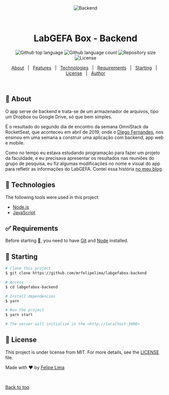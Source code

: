 <div align="center" id="top"> 
  <img src="./.github/app.gif" alt="Backend" />

&#xa0;

  <!-- <a href="https://backend.netlify.app">Demo</a> -->
</div>

<h1 align="center">LabGEFA Box - Backend</h1>

<p align="center">
  <img alt="Github top language" src="https://img.shields.io/github/languages/top/mrfelipelima/labgefabox-backend?color=56BEB8">

  <img alt="Github language count" src="https://img.shields.io/github/languages/count/mrfelipelima/labgefabox-backend?color=56BEB8">

  <img alt="Repository size" src="https://img.shields.io/github/repo-size/mrfelipelima/labgefabox-backend?color=56BEB8">

  <img alt="License" src="https://img.shields.io/github/license/mrfelipelima/labgefabox-backend?color=56BEB8">

  <!-- <img alt="Github issues" src="https://img.shields.io/github/issues/mrfelipelima/labgefabox-backend?color=56BEB8" /> -->

  <!-- <img alt="Github forks" src="https://img.shields.io/github/forks/mrfelipelima/labgefabox-backend?color=56BEB8" /> -->

  <!-- <img alt="Github stars" src="https://img.shields.io/github/stars/mrfelipelima/labgefabox-backend?color=56BEB8" /> -->
</p>

<!-- Status -->

<!-- <h4 align="center">
	🚧  Backend 🚀 Under construction...  🚧
</h4>

<hr> -->

<p align="center">
  <a href="#dart-about">About</a> &#xa0; | &#xa0; 
  <a href="#sparkles-features">Features</a> &#xa0; | &#xa0;
  <a href="#rocket-technologies">Technologies</a> &#xa0; | &#xa0;
  <a href="#white_check_mark-requirements">Requirements</a> &#xa0; | &#xa0;
  <a href="#checkered_flag-starting">Starting</a> &#xa0; | &#xa0;
  <a href="#memo-license">License</a> &#xa0; | &#xa0;
  <a href="https://github.com/mrfelipelima" target="_blank">Author</a>
</p>

<br>

## :dart: About

O app serve de backend e trata-se de um armazenador de arquivos, tipo um Dropbox ou Google Drive, só que bem simples.

É o resultado do segundo dia de encontro da semana OmniStack da RocketSeat, que aconteceu em abril de 2019, onde o [Diego Fernandes](https://github.com/diego3g), nos ensinou em uma semana a construir uma aplicação com backend, app web e mobile.

Como no tempo eu estava estudando programação para fazer um projeto da faculdade, e eu precisava apresentar os resultados nas reuniões do grupo de pesquisa, eu fiz algumas modificações no nome e visual do app para refletir as informações do LabGEFA. Contei essa história [no meu blog](https://mrfelipelima.wordpress.com/2022/01/28/como-cheguei-na-programacao/).

## :rocket: Technologies

The following tools were used in this project:

- [Node.js](https://nodejs.org/en/)
- [JavaScript](https://developer.mozilla.org/pt-BR/docs/Web/JavaScript)

## :white_check_mark: Requirements

Before starting :checkered_flag:, you need to have [Git](https://git-scm.com) and [Node](https://nodejs.org/en/) installed.

## :checkered_flag: Starting

```bash
# Clone this project
$ git clone https://github.com/mrfelipelima/labgefabox-backend

# Access
$ cd labgefabox-backend

# Install dependencies
$ yarn

# Run the project
$ yarn start

# The server will initialize in the <http://localhost:3000>
```

## :memo: License

This project is under license from MIT. For more details, see the [LICENSE](LICENSE.md) file.

Made with :heart: by <a href="https://github.com/mrfelipelima" target="_blank">Felipe Lima</a>

&#xa0;

<a href="#top">Back to top</a>

